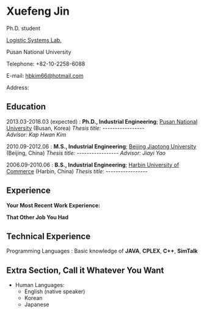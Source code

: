 # Xuefeng Jin

Ph.D. student

[Logistic Systems Lab.](http://logistics.ie.pusan.ac.kr/)

Pusan National University

Telephone: +82-10-2258-6088

E-mail: [hbkim66@hotmail.com](hbkim66@hotmail.com)

Address: 

Education
---------
2013.03-2018.03 (expected)
:   **Ph.D., Industrial Engineering**; [Pusan National University](www.pusan.ac.kr) (Busan, Korea)
    *Thesis title: -----------------*    
    *Advisor: Kap Hwan Kim*
    
2010.09-2012.06
:   **M.S., Industrial Engineering**; [Beijing Jiaotong University](www.bjtu.edu.cn) (Beijing, China)
    *Thesis title: -----------------*
    *Advisor: Jiayi Yao*
    
2006.09-2010.06
:   **B.S., Industrial Engineering**; [Harbin University of Commerce](www.hrbcu.edu.cn) (Harbin, China)
    *Thesis title: -----------------*

Experience
----------

**Your Most Recent Work Experience:**


**That Other Job You Had**


Technical Experience
--------------------
Programming Languages
:   Basic knowledge of **JAVA**, **CPLEX**, **C++**, **SimTalk**

Extra Section, Call it Whatever You Want
----------------------------------------
* Human Languages:
     * English (native speaker)
     * Korean
     * Japanese
